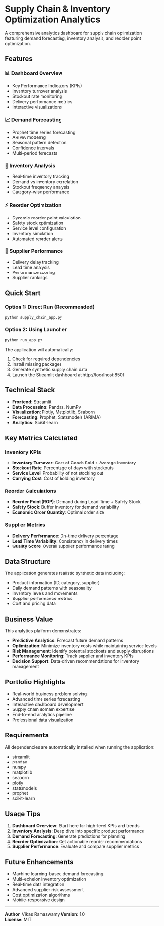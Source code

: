 # Supply Chain & Inventory Optimization Analytics

A comprehensive analytics dashboard for supply chain optimization featuring demand forecasting, inventory analysis, and reorder point optimization.

## Features

### 📊 Dashboard Overview
- Key Performance Indicators (KPIs)
- Inventory turnover analysis
- Stockout rate monitoring
- Delivery performance metrics
- Interactive visualizations

### 📈 Demand Forecasting
- Prophet time series forecasting
- ARIMA modeling
- Seasonal pattern detection
- Confidence intervals
- Multi-period forecasts

### 🎯 Inventory Analysis
- Real-time inventory tracking
- Demand vs inventory correlation
- Stockout frequency analysis
- Category-wise performance

### ⚡ Reorder Optimization
- Dynamic reorder point calculation
- Safety stock optimization
- Service level configuration
- Inventory simulation
- Automated reorder alerts

### 🚚 Supplier Performance
- Delivery delay tracking
- Lead time analysis
- Performance scoring
- Supplier rankings

## Quick Start

### Option 1: Direct Run (Recommended)
```bash
python supply_chain_app.py
```

### Option 2: Using Launcher
```bash
python run_app.py
```

The application will automatically:
1. Check for required dependencies
2. Install missing packages
3. Generate synthetic supply chain data
4. Launch the Streamlit dashboard at http://localhost:8501

## Technical Stack

- **Frontend**: Streamlit
- **Data Processing**: Pandas, NumPy
- **Visualization**: Plotly, Matplotlib, Seaborn
- **Forecasting**: Prophet, Statsmodels (ARIMA)
- **Analytics**: Scikit-learn

## Key Metrics Calculated

### Inventory KPIs
- **Inventory Turnover**: Cost of Goods Sold ÷ Average Inventory
- **Stockout Rate**: Percentage of days with stockouts
- **Service Level**: Probability of not stocking out
- **Carrying Cost**: Cost of holding inventory

### Reorder Calculations
- **Reorder Point (ROP)**: Demand during Lead Time + Safety Stock
- **Safety Stock**: Buffer inventory for demand variability
- **Economic Order Quantity**: Optimal order size

### Supplier Metrics
- **Delivery Performance**: On-time delivery percentage
- **Lead Time Variability**: Consistency in delivery times
- **Quality Score**: Overall supplier performance rating

## Data Structure

The application generates realistic synthetic data including:
- Product information (ID, category, supplier)
- Daily demand patterns with seasonality
- Inventory levels and movements
- Supplier performance metrics
- Cost and pricing data

## Business Value

This analytics platform demonstrates:
- **Predictive Analytics**: Forecast future demand patterns
- **Optimization**: Minimize inventory costs while maintaining service levels
- **Risk Management**: Identify potential stockouts and supply disruptions
- **Performance Monitoring**: Track supplier and inventory KPIs
- **Decision Support**: Data-driven recommendations for inventory management

## Portfolio Highlights

- Real-world business problem solving
- Advanced time series forecasting
- Interactive dashboard development
- Supply chain domain expertise
- End-to-end analytics pipeline
- Professional data visualization

## Requirements

All dependencies are automatically installed when running the application:
- streamlit
- pandas
- numpy
- matplotlib
- seaborn
- plotly
- statsmodels
- prophet
- scikit-learn

## Usage Tips

1. **Dashboard Overview**: Start here for high-level KPIs and trends
2. **Inventory Analysis**: Deep dive into specific product performance
3. **Demand Forecasting**: Generate predictions for planning
4. **Reorder Optimization**: Get actionable reorder recommendations
5. **Supplier Performance**: Evaluate and compare supplier metrics

## Future Enhancements

- Machine learning-based demand forecasting
- Multi-echelon inventory optimization
- Real-time data integration
- Advanced supplier risk assessment
- Cost optimization algorithms
- Mobile-responsive design

---

**Author**: Vikas Ramaswamy
**Version**: 1.0  
**License**: MIT